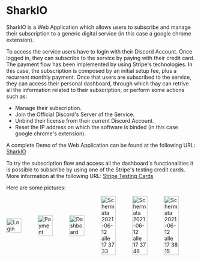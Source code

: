# SharkIO

SharkIO is a Web Application which allows users to subscribe and manage their subscription to a generic digital service (in this case a google chrome extension).

To access the service users have to login with their Discord Account. Once logged in, they can subscribe to the service by paying with their credit card.
The payment flow has been implemented by using Stripe's technologies. In this case, the subscription is composed by an initial setup fee, plus a recurrent monthly payment.
Once that users are subscribed to the service, they can access their personal dashboard, through which thay can retrive all the information related to their subscription, or perform some actions such as:
- Manage their subscription.
- Join the Official Discord's Server of the Service.
- Unbind their license from their current Discord Account.
- Reset the IP address on which the software is binded (in this case google chrome's extension). 

A complete Demo of the Web Application can be found at the following URL:
[SharkIO](https://sharkio-2021.web.app/)

To try the subscription flow and access all the dashboard's functionalities it is possible to subscribe by using one of the Stripe's testing credit cards. More information at the following URL: 
[Stripe Testing Cards](https://stripe.com/docs/testing)

Here are some pictures:

<div style="width: 100%; display: flex; justify-content: space-between; align-items: center;">
  <img width="48%" alt="Login" src="https://user-images.githubusercontent.com/56433128/121780963-f3c75700-cba2-11eb-936a-7a2613de42df.png">
  <img width="48%" alt="Payment" src="https://user-images.githubusercontent.com/56433128/121780972-fa55ce80-cba2-11eb-95c8-01f00ac7d7f7.png">
  <img width="48%" alt="Dashboard" src="https://user-images.githubusercontent.com/56433128/121780978-fde95580-cba2-11eb-86f8-ffa181b8917a.png">
  <img width="48%" alt="Schermata 2021-06-12 alle 17 37 33" src="https://user-images.githubusercontent.com/56433128/121781481-473aa480-cba5-11eb-8b5c-f009df646540.png">
  <img width="48%" alt="Schermata 2021-06-12 alle 17 37 46" src="https://user-images.githubusercontent.com/56433128/121781496-59b4de00-cba5-11eb-8606-fad918db231d.png">
  <img width="48%" alt="Schermata 2021-06-12 alle 17 38 15" src="https://user-images.githubusercontent.com/56433128/121781502-5e799200-cba5-11eb-8167-236428f39b71.png">
</div>
